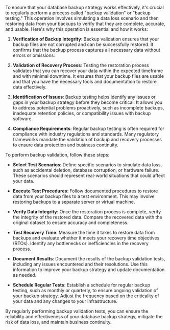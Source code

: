 To ensure that your database backup strategy works effectively, it's crucial to regularly perform a process called "backup validation" or "backup testing." This operation involves simulating a data loss scenario and then restoring data from your backups to verify that they are complete, accurate, and usable. Here's why this operation is essential and how it works:

1. **Verification of Backup Integrity**: Backup validation ensures that your backup files are not corrupted and can be successfully restored. It confirms that the backup process captures all necessary data without errors or omissions.

2. **Validation of Recovery Process**: Testing the restoration process validates that you can recover your data within the expected timeframe and with minimal downtime. It ensures that your backup files are usable and that you have the necessary tools and documentation to restore data effectively.

3. **Identification of Issues**: Backup testing helps identify any issues or gaps in your backup strategy before they become critical. It allows you to address potential problems proactively, such as incomplete backups, inadequate retention policies, or compatibility issues with backup software.

4. **Compliance Requirements**: Regular backup testing is often required for compliance with industry regulations and standards. Many regulatory frameworks mandate the validation of backup and recovery processes to ensure data protection and business continuity.

To perform backup validation, follow these steps:

- **Select Test Scenarios**: Define specific scenarios to simulate data loss, such as accidental deletion, database corruption, or hardware failure. These scenarios should represent real-world situations that could affect your data.

- **Execute Test Procedures**: Follow documented procedures to restore data from your backup files to a test environment. This may involve restoring backups to a separate server or virtual machine.

- **Verify Data Integrity**: Once the restoration process is complete, verify the integrity of the restored data. Compare the recovered data with the original dataset to ensure accuracy and completeness.

- **Test Recovery Time**: Measure the time it takes to restore data from backups and evaluate whether it meets your recovery time objectives (RTOs). Identify any bottlenecks or inefficiencies in the recovery process.

- **Document Results**: Document the results of the backup validation tests, including any issues encountered and their resolutions. Use this information to improve your backup strategy and update documentation as needed.

- **Schedule Regular Tests**: Establish a schedule for regular backup testing, such as monthly or quarterly, to ensure ongoing validation of your backup strategy. Adjust the frequency based on the criticality of your data and any changes to your infrastructure.

By regularly performing backup validation tests, you can ensure the reliability and effectiveness of your database backup strategy, mitigate the risk of data loss, and maintain business continuity.